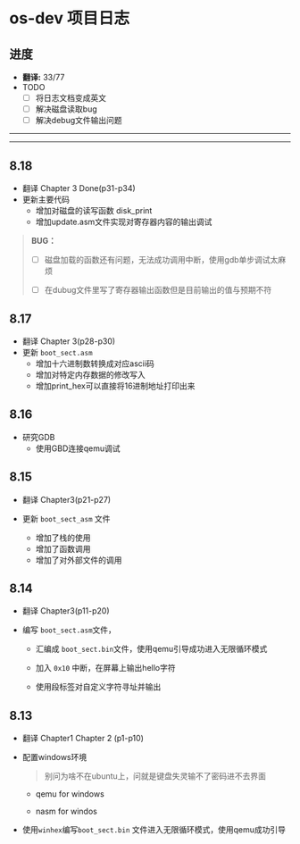 # os-dev 项目日志

## 进度

+ **翻译:** 33/77
+ TODO
	- [ ] 将日志文档变成英文
	- [ ] 解决磁盘读取bug
	- [ ] 解决debug文件输出问题

---

---

## 8.18

+ 翻译 Chapter 3 Done(p31-p34)
+ 更新主要代码
	+ 增加对磁盘的读写函数 disk_print
	+ 增加update.asm文件实现对寄存器内容的输出调试

> **BUG：**
>
> - [ ] 磁盘加载的函数还有问题，无法成功调用中断，使用gdb单步调试太麻烦
>
> - [ ] 在dubug文件里写了寄存器输出函数但是目前输出的值与预期不符

## 8.17

+ 翻译 Chapter 3(p28-p30)
+ 更新 `boot_sect.asm`
	+ 增加十六进制数转换成对应ascii码
	+ 增加对特定内存数据的修改写入
	+ 增加print_hex可以直接将16进制地址打印出来

## 8.16

+ 研究GDB
	+ 使用GBD连接qemu调试

## 8.15

+ 翻译 Chapter3(p21-p27)

+ 更新 `boot_sect_asm` 文件

	+ 增加了栈的使用
	+ 增加了函数调用
	+ 增加了对外部文件的调用

## 8.14

+ 翻译 Chapter3(p11-p20)

+ 编写 `boot_sect.asm`文件，

	+ 汇编成 `boot_sect.bin`文件，使用qemu引导成功进入无限循环模式

	+ 加入 `0x10` 中断，在屏幕上输出hello字符

	+ 使用段标签对自定义字符寻址并输出

## 8.13

+ 翻译 Chapter1 Chapter 2 (p1-p10)

+ 配置windows环境
  
  > 别问为啥不在ubuntu上，问就是键盘失灵输不了密码进不去界面
  
  + qemu for windows
  
  + nasm for windos

+ 使用`winhex`编写`boot_sect.bin` 文件进入无限循环模式，使用qemu成功引导





